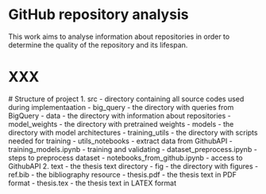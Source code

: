 # GitHub repository analysis
This work aims to analyse information about repositories in order to determine
the quality of the repository and its lifespan.

<h1>XXX</h1>
# Structure of project
1. src  - directory containing all source codes used during implementaation
    - big_query			- the directory with queries from BigQuery
    - data				- the directory with information about repositories
	- model_weights 		- the directory with pretrained weights
	- models 			- the directory with model architectures
	- training_utils 		- the directory with scripts needed for training
	- utils_notebooks 		- extract data from GithubAPI
	- training_models.ipynb 	- training and validating
	- dataset_preprocess.ipynb	- steps to preprocess dataset
	- notebooks_from_github.ipynb 	- access to GithubAPI
2. text - the thesis text directory
	- fig 		- the directory with figures
	- ref.bib 	- the bibliography resource
	- thesis.pdf 	- the thesis text in PDF format
	- thesis.tex 	- the thesis text in LATEX format
